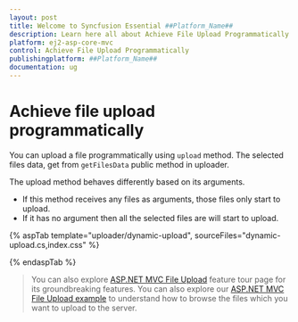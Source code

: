 ```yaml
---
layout: post
title: Welcome to Syncfusion Essential ##Platform_Name##
description: Learn here all about Achieve File Upload Programmatically of Syncfusion Essential ##Platform_Name## widgets based on HTML5 and jQuery.
platform: ej2-asp-core-mvc
control: Achieve File Upload Programmatically
publishingplatform: ##Platform_Name##
documentation: ug
---
```



# Achieve file upload programmatically

You can upload a file programmatically using `upload` method.
The selected files data, get from `getFilesData` public method in uploader.

The upload method behaves differently based on its arguments.
* If this method receives any files as arguments, those files only start to upload.
* If it has no argument then all the selected files are will start to upload.

{% aspTab template="uploader/dynamic-upload", sourceFiles="dynamic-upload.cs,index.css" %}

{% endaspTab %}

> You can also explore [ASP.NET MVC File Upload](https://www.syncfusion.com/aspnet-mvc-ui-controls/file-upload) feature tour page for its groundbreaking features. You can also explore our [ASP.NET MVC File Upload example](https://ej2.syncfusion.com/aspnetmvc/Uploader/DefaultFunctionalities#/material) to understand how to browse the files which you want to upload to the server.